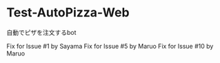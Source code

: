 # Test-AutoPizza-Web
自動でピザを注文するbot


Fix for Issue #1 by Sayama
Fix for Issue #5 by Maruo
Fix for Issue #10 by Maruo
